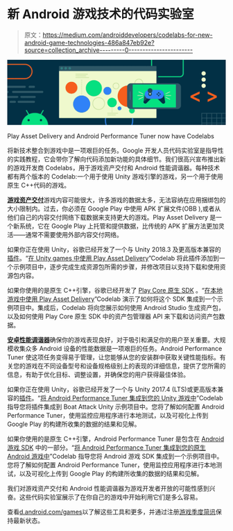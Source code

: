 # 新 Android 游戏技术的代码实验室

> 原文：<https://medium.com/androiddevelopers/codelabs-for-new-android-game-technologies-486a847eb92e?source=collection_archive---------0----------------------->

![](img/6365bb72748a667ca8f7ef7abc5aa93e.png)

Play Asset Delivery and Android Performance Tuner now have Codelabs

将新技术整合到游戏中是一项艰巨的任务。Google 开发人员代码实验室是指导性的实践教程，它会带你了解向代码添加新功能的具体细节。我们很高兴宣布推出新的游戏开发商 Codelabs，用于游戏资产交付和 Android 性能调谐器。每种技术都有两个版本的 Codelab:一个用于使用 Unity 游戏引擎的游戏，另一个用于使用原生 C++代码的游戏。

[**游戏资产交付**](http://g.co/play/assetdelivery)游戏内容可能很大，许多游戏的数据太多，无法容纳在应用捆绑包的大小限制内。过去，你必须在 Google Play 中使用 APK 扩展文件(OBB ),或者从他们自己的内容交付网络下载数据来支持更大的游戏。Play Asset Delivery 是一个新系统，它在 Google Play 上托管和提供数据，比传统的 APK 扩展方法更加灵活——通常不需要使用外部内容交付网络。

如果你正在使用 Unity，谷歌已经开发了一个与 Unity 2018.3 及更高版本兼容的[插件](https://developer.android.com/guide/playcore#unity)。“[在 Unity games 中使用 Play Asset Delivery](https://codelabs.developers.google.com/codelabs/unity-gamepad)”Codelab 将此插件添加到一个示例项目中，逐步完成生成资源包所需的步骤，并修改项目以支持下载和使用资源包内容。

如果你使用的是原生 C++引擎，谷歌已经开发了 [Play Core 原生 SDK](https://developer.android.com/guide/playcore#native) 。“[在本地游戏中使用 Play Asset Delivery](https://codelabs.developers.google.com/codelabs/native-gamepad)”Codelab 演示了如何将这个 SDK 集成到一个示例项目中。集成后，Codelab 将向您展示如何使用 Android Studio 生成资产包，以及如何使用 Play Core 原生 SDK 中的资产包管理器 API 来下载和访问资产包数据。

[**安卓性能调谐器**](http://d.android.com/performance-tuner)确保你的游戏表现良好，对于吸引和满足你的用户至关重要。大规模收集众多 Android 设备的性能数据是一项艰巨的任务。Android Performance Tuner 使这项任务变得易于管理，让您能够从您的安装群中获取关键性能指标。有关您的游戏在不同设备型号和设备规格级别上的表现的详细信息，提供了您所需的信息，有助于优化目标、调整设置，并确保您的用户获得最佳体验。

如果你正在使用 Unity，谷歌已经开发了一个与 Unity 2017.4 (LTS)或更高版本兼容的[插件](https://github.com/android/tuningfork/releases)。“[将 Android Performance Tuner 集成到您的 Unity 游戏中](https://codelabs.developers.google.com/codelabs/android-performance-tuner-unity)”Codelab 指导您将插件集成到 Boat Attack Unity 示例项目中。您将了解如何配置 Android Performance Tuner，使用监控应用程序进行本地测试，以及可视化上传到 Google Play 的构建所收集的数据的结果和见解。

如果你使用的是原生 C++引擎，Android Performance Tuner 是包含在 [Android 游戏 SDK](https://developer.android.com/games/sdk) 中的一部分。“[将 Android Performance Tuner 集成到您的原生 Android 游戏中](https://codelabs.developers.google.com/codelabs/android-performance-tuner-native)”Codelab 指导您将 Android 游戏 SDK 集成到一个示例项目中。您将了解如何配置 Android Performance Tuner，使用监控应用程序进行本地测试，以及可视化上传到 Google Play 的构建所收集的数据的结果和见解。

我们对游戏资产交付和 Android 性能调谐器为游戏开发者开放的可能性感到兴奋。这些代码实验室展示了在你自己的游戏中开始利用它们是多么容易。

查看[d.android.com/games](http://d.android.com/games)以了解这些工具和更多，并通过注册[游戏季度简讯](https://developer.android.com/updates)保持最新状态。